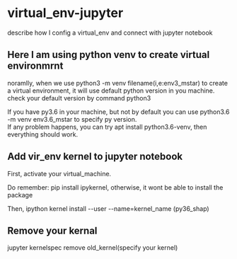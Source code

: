 # virtual_env-jupyter
describe how I config a virtual_env and connect with jupyter notebook


## Here I am using python venv to create virtual environmrnt

noramlly, when we use 
python3 -m venv filename(i,e:env3_mstar) to create a virtual environment, it will use default python version in you machine.  
check your default version by command python3

If you have py3.6 in your machine, but not by default you can use python3.6 -m venv env3.6_mstar to specify py version.  
If any problem happens, you can try apt install python3.6-venv, then everything should work.

## Add vir_env kernel to jupyter notebook

First, activate your virtual_machine.

Do remember: pip install ipykernel, otherwise, it wont be able to install the package 

Then, ipython kernel install --user --name=kernel_name (py36_shap)

## Remove your kernal

jupyter kernelspec remove old_kernel(specify your kernel)






